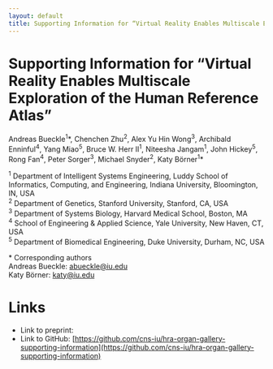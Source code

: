 ```yaml
---
layout: default
title: Supporting Information for “Virtual Reality Enables Multiscale Exploration of the Human Reference Atlas”"
---
```


# Supporting Information for “Virtual Reality Enables Multiscale Exploration of the Human Reference Atlas”

Andreas Bueckle<sup>1</sup>\*, Chenchen Zhu<sup>2</sup>, Alex Yu Hin Wong<sup>3</sup>, Archibald Enninful<sup>4</sup>, Yang Miao<sup>5</sup>, Bruce W. Herr II<sup>1</sup>, Niteesha Jangam<sup>1</sup>, John Hickey<sup>5</sup>, Rong Fan<sup>4</sup>, Peter Sorger<sup>3</sup>, Michael Snyder<sup>2</sup>, Katy Börner<sup>1</sup>\*

<sup>1</sup> Department of Intelligent Systems Engineering, Luddy School of Informatics, Computing, and Engineering, Indiana University, Bloomington, IN, USA\
<sup>2</sup> Department of Genetics, Stanford University, Stanford, CA, USA\
<sup>3</sup> Department of Systems Biology, Harvard Medical School, Boston, MA\
<sup>4</sup> School of Engineering & Applied Science, Yale University, New Haven, CT, USA\
<sup>5</sup> Department of Biomedical Engineering, Duke University, Durham, NC, USA

\* Corresponding authors  
Andreas Bueckle: [abueckle@iu.edu](mailto:abueckle@iu.edu)  
Katy Börner: [katy@iu.edu](mailto:katy@iu.edu) 

# Links

- Link to preprint: 
- Link to GitHub: [https://github.com/cns-iu/hra-organ-gallery-supporting-information](https://github.com/cns-iu/hra-organ-gallery-supporting-information)
